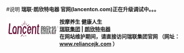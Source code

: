 #说明
<b>瑞联·朗欣特电器
官网(lancentcn.com)正在升级调试中。。。
<body>
    <div>        
        <div class="host-top">
           <b> <div style="float: left;">
                <img src="./lancent_TopFiles/lancent-144-60.png" border="0" />
            </div>
            <div class="host-top-title">
				按摩养生 健康人生
            </div>
            <div class="host-top-right"><a href="http://www.reliancejk.com/" target="_blank">瑞联集团</a> | <a href="http://www.lancentcn.com/" target="_blank">朗欣特电器</a>
          </b></div>
        </div>
<div>
在<b>网站维护期间</b>，请直接访问<b>瑞联集团官网</b>
（<b>网址： <a href="http://www.reliancejk.com/index.php">www.reliancejk.com</a> </b>）	</div>		
